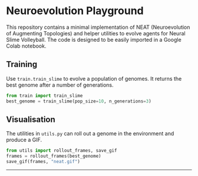 # Neuroevolution Playground

This repository contains a minimal implementation of NEAT (Neuroevolution of 
Augmenting Topologies) and helper utilities to evolve agents for
Neural Slime Volleyball.  The code is designed to be easily imported in a
Google Colab notebook.

## Training

Use `train.train_slime` to evolve a population of genomes.  It returns the
best genome after a number of generations.

```python
from train import train_slime
best_genome = train_slime(pop_size=10, n_generations=3)
```

## Visualisation

The utilities in `utils.py` can roll out a genome in the environment and
produce a GIF.

```python
from utils import rollout_frames, save_gif
frames = rollout_frames(best_genome)
save_gif(frames, "neat.gif")
```

---
